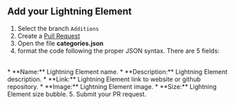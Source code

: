 ## Add your Lightning Element
1. Select the branch `Additions`
2. Create a [Pull Request](https://github.com/Lightning-Family/lightning.family/pull/new/master)
3. Open the file **categories.json**
4. format the code following the proper JSON syntax. There are 5 fields:
<br>
* **Name:** Lightning Element name.
* **Description:** Lightning Element description.
* **Link:** Lightning Element link to website or github repository.
* **Image:** Lightning Element image.
* **Size:** Lightning Element size bubble.
5. Submit your PR request.
